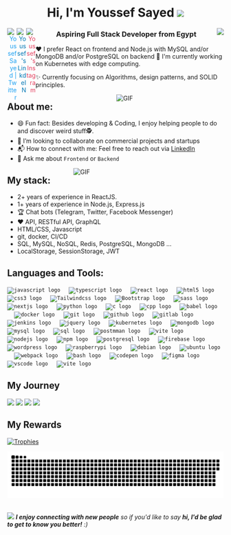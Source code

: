 <!--
**Youssehf/Youssehf** is a ✨ _special_ ✨ repository because its `README.md` (this file) appears on your GitHub profile.

Here are some ideas to get you started:

- 🔭 I’m currently working on ...
- 🌱 I’m currently learning ...
- 👯 I’m looking to collaborate on ...
- 🤔 I’m looking for help with ...
- 💬 Ask me about ...
- 📫 How to reach me: ...
- 😄 Pronouns: ...
- ⚡ Fun fact: ...
-->
<h1 align="center">Hi, I'm Youssef Sayed <img src="https://media.giphy.com/media/hvRJCLFzcasrR4ia7z/giphy.gif" width="28"> </h1>
<img align="right" src="https://visitor-badge.laobi.icu/badge?page_id=Youssehf.Youssehf&left_color=royalblue&right_color=black"  />
<div align="right">
    <a href="https://twitter.com/Youssefs679"><img align="left" alt="Youssef Sayed | Twitter" width="22px" src="https://cdn.jsdelivr.net/npm/simple-icons@v3/icons/twitter.svg" style="color: #1DA1F2;" /></a>
  <a target="_blank" href="https://www.linkedin.com/in/youssef-sayedd/">
    <img align="left" alt="Youssef's LinkdeIN" width="22px" src="https://cdn.jsdelivr.net/npm/simple-icons@v3/icons/linkedin.svg" style="color: #0077B5;" />
  </a>
  <a href="https://www.instagram.com/usefsyd">
    <img align="left" alt="Youssef's Instagram" width="22px" src="https://cdn.jsdelivr.net/npm/simple-icons@v3/icons/instagram.svg" style="color: #E4405F;" />
  </a>
</div>
<h3 align="center">Aspiring Full Stack Developer from Egypt </h3>

❤️ I prefer React on frontend and Node.js with MySQL and/or MongoDB and/or PostgreSQL on backend
🤔 I'm currently working on Kubernetes with edge computing.

✨ Currently focusing on Algorithms, design patterns, and SOLID principles.

<img align="right" alt="GIF" src="https://is.gd/Oku7s4" width="250" style="" />

## About me:
- 😄 Fun fact: Besides developing & Coding, I enjoy helping people to do and discover weird stuff🕵️.
- 🔭 I’m looking to collaborate on commercial projects and startups
- 📬 How to connect with me: Feel free to reach out via [LinkedIn](https://www.linkedin.com/in/youssef-sayedd)
- 💬 Ask me about `Frontend` or `Backend`
  
 <img align="right" alt="GIF" src="https://media.giphy.com/media/CTX0ivSQbI78A/source.gif" width="350"/>



## My stack:
- 2+ years of experience in ReactJS.
- 1+ years of experience in Node.js, Express.js
- 🏆 Chat bots (Telegram, Twitter, Facebook Messenger)
- ❤️ API, RESTful API, GraphQL
- HTML/CSS, Javascript
- git, docker, CI/CD
- SQL, MySQL, NoSQL, Redis, PostgreSQL, MongoDB ...
- LocalStorage, SessionStorage, JWT

## Languages and Tools:
<div align="left">
 <code><img src="https://cdn.jsdelivr.net/gh/devicons/devicon/icons/javascript/javascript-original.svg" height="30" alt="javascript logo" /></code>
  <img width="12" />
  <code><img src="https://cdn.jsdelivr.net/gh/devicons/devicon/icons/typescript/typescript-original.svg" height="30" alt="typescript logo" /></code>
  <img width="12" />
  <code><img src="https://cdn.jsdelivr.net/gh/devicons/devicon/icons/react/react-original.svg" height="30" alt="react logo" /></code>
  <img width="12" />
  <code><img src="https://cdn.jsdelivr.net/gh/devicons/devicon/icons/html5/html5-original.svg" height="30" alt="html5 logo" /></code>
  <img width="12" />
  <code><img src="https://cdn.jsdelivr.net/gh/devicons/devicon/icons/css3/css3-original.svg" height="30" alt="css3 logo" /></code>
  <img width="12" />
  <code><img src="https://cdn.jsdelivr.net/gh/devicons/devicon/icons/tailwindcss/tailwindcss-original.svg" height="30" alt="Tailwindcss logo" /></code>
  <img width="12" />
  <code><img src="https://cdn.jsdelivr.net/gh/devicons/devicon@latest/icons/bootstrap/bootstrap-original.svg" height="30" alt="Bootstrap logo" /></code>
  <img width="12" />
  <code><img src="https://cdn.jsdelivr.net/gh/devicons/devicon@latest/icons/sass/sass-original.svg" height="30" alt="sass logo" /></code>
  <img width="12" />
  <code><img src="https://cdn.jsdelivr.net/gh/devicons/devicon@latest/icons/nextjs/nextjs-original-wordmark.svg" height="30" alt="nextjs logo" /></code>
  <img width="12" />
  <code><img src="https://cdn.jsdelivr.net/gh/devicons/devicon/icons/python/python-original.svg" height="30" alt="python logo" /></code>
  <img width="12" />
  <code><img src="https://cdn.jsdelivr.net/gh/devicons/devicon@latest/icons/c/c-original.svg"  height="30" alt="c logo" /></code>
  <img width="12" />
  <code><img src="https://cdn.jsdelivr.net/gh/devicons/devicon@latest/icons/cplusplus/cplusplus-original.svg" height="30" alt="cpp logo" /></code>
  <img width="12" />
  <code><img src="https://cdn.jsdelivr.net/gh/devicons/devicon/icons/babel/babel-original.svg" height="30" alt="babel logo" /></code>
  <img width="12" />
  <code><img src="https://cdn.jsdelivr.net/gh/devicons/devicon/icons/docker/docker-original.svg" height="30" alt="docker logo" /></code>
  <img width="12" />
  <code><img src="https://cdn.jsdelivr.net/gh/devicons/devicon/icons/git/git-original.svg" height="30" alt="git logo" /></code>
  <img width="12" />
  <code><img src="https://skillicons.dev/icons?i=github" height="30" alt="github logo" /></code>
  <img width="12" />
  <code><img src="https://cdn.jsdelivr.net/gh/devicons/devicon/icons/gitlab/gitlab-original.svg" height="30" alt="gitlab logo" /></code>
  <img width="12" />
  <code><img src="https://skillicons.dev/icons?i=jenkins" height="30" alt="jenkins logo" /></code>
  <img width="12" />
  <code><img src="https://cdn.jsdelivr.net/gh/devicons/devicon/icons/jquery/jquery-original.svg" height="30" alt="jquery logo" /></code>
  <img width="12" />
  <code><img src="https://cdn.jsdelivr.net/gh/devicons/devicon/icons/kubernetes/kubernetes-plain.svg" height="30" alt="kubernetes logo" /></code>
  <img width="12" />
  <code><img src="https://cdn.jsdelivr.net/gh/devicons/devicon/icons/mongodb/mongodb-original.svg" height="30" alt="mongodb logo" /></code>
  <img width="12" />
  <code><img src="https://skillicons.dev/icons?i=mysql" height="30" alt="mysql logo" /></code>
  <img width="12" />
   <code><img src="https://cdn.jsdelivr.net/gh/devicons/devicon@latest/icons/azuresqldatabase/azuresqldatabase-original.svg" height="30" alt="sql logo" /></code>
  <img width="12" />
  <code><img  src="https://cdn.jsdelivr.net/gh/devicons/devicon@latest/icons/postman/postman-original.svg" height="30" alt="postmman logo" /></code>
  <img width="12" />
  <code><img src="https://cdn.jsdelivr.net/gh/devicons/devicon@latest/icons/vitejs/vitejs-original.svg" height="30" alt="vite logo" /></code>
  <img width="12" />
  <code><img src="https://cdn.jsdelivr.net/gh/devicons/devicon/icons/nodejs/nodejs-original.svg" height="30" alt="nodejs logo" /></code>
  <img width="12" />
  <code><img src="https://cdn.jsdelivr.net/gh/devicons/devicon/icons/npm/npm-original-wordmark.svg" height="30" alt="npm logo" /></code>
  <img width="12" />
  <code><img src="https://cdn.jsdelivr.net/gh/devicons/devicon/icons/postgresql/postgresql-original.svg" height="30" alt="postgresql logo" /></code>
  <img width="12" />
  <code><img src="https://cdn.jsdelivr.net/gh/devicons/devicon@latest/icons/firebase/firebase-original-wordmark.svg" height="30" alt="firebase logo" /></code>
  <img width="12" />
  <code><img src="https://cdn.jsdelivr.net/gh/devicons/devicon@latest/icons/wordpress/wordpress-original.svg" height="30" alt="wordpress logo" /></code>
  <img width="12" />
  <code><img src="https://cdn.jsdelivr.net/gh/devicons/devicon/icons/raspberrypi/raspberrypi-original.svg" height="30" alt="raspberrypi logo" /></code>
  <img width="12" />
  <code><img src="https://cdn.jsdelivr.net/gh/devicons/devicon/icons/debian/debian-original.svg" height="30" alt="debian logo" /></code>
  <img width="12" /> 
  <code><img src="https://cdn.simpleicons.org/ubuntu/E95420" height="30" alt="ubuntu logo" /></code>
  <img width="12" />
  <code><img src="https://cdn.jsdelivr.net/gh/devicons/devicon/icons/webpack/webpack-original.svg" height="30" alt="webpack logo" /></code>
  <img width="12" />
  <code><img src="https://cdn.jsdelivr.net/gh/devicons/devicon@latest/icons/bash/bash-original.svg" height="30" alt="bash logo" /></code>
  <img width="12" />
  <code><img src="https://cdn.jsdelivr.net/gh/devicons/devicon@latest/icons/codepen/codepen-original.svg"  height="30" alt="codepen logo" /></code>
  <img width="12" />
  <code><img src="https://cdn.jsdelivr.net/gh/devicons/devicon@latest/icons/figma/figma-original.svg"  height="30" alt="figma logo" /></code>
  <img width="12" />
  <code><img src="https://cdn.jsdelivr.net/gh/devicons/devicon@latest/icons/vscode/vscode-original.svg" height="30" alt="vscode logo" /></code>
  <img width="12" />
  <code><img src="https://cdn.jsdelivr.net/gh/devicons/devicon@latest/icons/vitejs/vitejs-original.svg" height="30" alt="vite logo" /></code>
</div>



## My Journey
<div>
  <img width="440px" src="https://github-readme-stats.vercel.app/api?username=Youssehf&show_icons=true&theme=onedark">
  <img width="385px" src="https://github-readme-stats.anuraghazra1.vercel.app/api/top-langs/?username=Youssehf&layout=compact&theme=onedark" />
  <img width="440px" src="https://github-readme-activity-graph.vercel.app/graph?username=Youssehf&theme=github">
  <img width="385px" src="https://github-readme-streak-stats.herokuapp.com/?user=Youssehf&theme=onedark" />
</div>

## My Rewards
[![Trophies](https://github-profile-trophy.vercel.app/?username=Youssehf&theme=onedark)](https://github.com/ryo-ma/github-profile-trophy)





<!-- ![Profile Views](https://komarev.com/ghpvc/?username=Youssehf)-->

![github contribution grid snake animation](https://raw.githubusercontent.com/Youssehf/Youssehf/refs/heads/output/github-contribution-grid-snake-dark.svg)



<!--⭐️ Recent projects in which I have contributed 🚀-->
##
<img src="https://media.giphy.com/media/LnQjpWaON8nhr21vNW/giphy.gif" width="60"> <em><b>I enjoy connecting with new people</b> so if you'd like to say <b>hi, I'd be glad to get to know you better!</b> :)</em>
